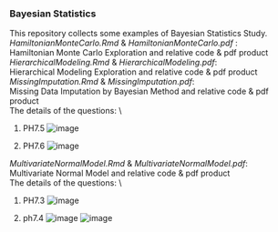 ### Bayesian Statistics
This repository collects some examples of Bayesian Statistics Study. \
*HamiltonianMonteCarlo.Rmd* & *HamiltonianMonteCarlo.pdf* : \
Hamiltonian Monte Carlo Exploration and relative code & pdf product \
*HierarchicalModeling.Rmd* & *HierarchicalModeling.pdf*: \
Hierarchical Modeling Exploration and relative code & pdf product \
*MissingImputation.Rmd* & *MissingImputation.pdf*: \
Missing Data Imputation by Bayesian Method and relative code & pdf product \
The details of the questions: \
1. PH7.5
![image](https://user-images.githubusercontent.com/120523258/207549395-48d5cac1-cfb7-4f4f-87ec-cc6b0376cc8e.png)

2. PH7.6 
![image](https://user-images.githubusercontent.com/120523258/207549318-ebadcebe-7662-4399-8fc4-ea330e7d6118.png)

*MultivariateNormalModel.Rmd* & *MultivariateNormalModel.pdf*: \
Multivariate Normal Model and relative code & pdf product \
The details of the questions: \
1. PH7.3
![image](https://user-images.githubusercontent.com/120523258/207552048-592ac1b7-ef5d-4aef-92cd-9e3a59bf1d47.png)

2. ph7.4
![image](https://user-images.githubusercontent.com/120523258/207552121-fa6efcc9-4b9f-4e07-85af-9a0bbac7e3ce.png)
![image](https://user-images.githubusercontent.com/120523258/207552202-d69f4cac-69ee-4f43-91d7-38a26593fbfd.png)
